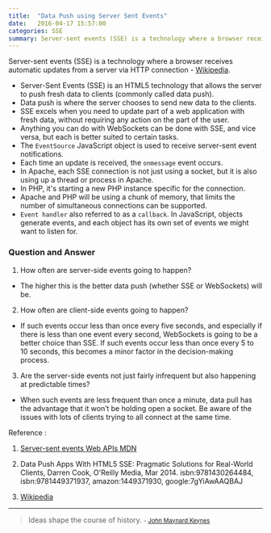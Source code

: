 ```yaml
---
title:  "Data Push using Server Sent Events"
date:   2016-04-17 15:57:00
categories: SSE
summary: Server-sent events (SSE) is a technology where a browser receives automatic updates from a server via HTTP connection - Wikipedia.
---
```


Server-sent events (SSE) is a technology where a browser receives automatic updates from a server via HTTP connection - [Wikipedia](https://en.wikipedia.org/wiki/Server-sent_events).

- Server-Sent Events (SSE) is an HTML5 technology that allows the server to push fresh data to clients (commonly called data push).
- Data push is where the server chooses to send new data to the clients.
- SSE excels when you need to update part of a web application with fresh data, without requiring any action on the part of the user.
- Anything you can do with WebSockets can be done with SSE, and vice versa, but each is better suited to certain tasks.
- The `EventSource` JavaScript object is used to receive server-sent event notifications.
- Each time an update is received, the `onmessage` event occurs.
- In Apache, each SSE connection is not just using a socket, but it is also using up a thread or process in Apache. 
- In PHP, it's starting a new PHP instance specific for the connection. 
- Apache and PHP will be using a chunk of memory, that limits the number of simultaneous connections can be supported.
- `Event handler` also referred to as a `callback`. In JavaScript, objects generate events, and each object has its own set of events we might want to listen for.
  

### Question and Answer

1. How often are server-side events going to happen?
- The higher this is the better data push (whether SSE or WebSockets) will be.

2. How often are client-side events going to happen?
- If such events occur less than once every five seconds, and especially if there is less than one event every second, WebSockets is going to be a better choice than SSE. If such events occur less than once every 5 to 10 seconds, this becomes a minor factor in the decision-making process.

3. Are the server-side events not just fairly infrequent but also happening at predictable times?
- When such events are less frequent than once a minute, data pull has the advantage that it won’t be holding open a socket. Be aware of the issues with lots of clients trying to all connect at the same time.


Reference :

1. [Server-sent events Web APIs MDN](https://developer.mozilla.org/en-US/docs/Web/API/Server-sent_events)

2. Data Push Apps With HTML5 SSE: Pragmatic Solutions for Real-World Clients, Darren Cook, O'Reilly Media, Mar 2014. isbn:9781430264484, isbn:9781449371937, amazon:1449371930, google:7gYiAwAAQBAJ

3. [Wikipedia](https://en.wikipedia.org/wiki/Server-sent_events)


---
> Ideas shape the course of history.
> <small>- [John Maynard Keynes](http://www.brainyquote.com/quotes/quotes/j/johnmaynar129999.html)</small>